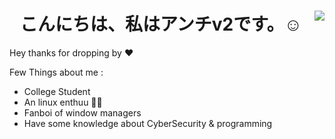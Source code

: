 <div>
<img align="right" src="https://media.tenor.com/3eZTvcXcexgAAAAM/korezui-anime.gif">
  <h1 align="center"> こんにちは、私はアンチv2です。☺️</a></h1>
Hey thanks for dropping by ♥️


Few Things about me :
 <ul>
   <li>College Student </li>
   <li> An linux enthuu 🧑‍💻</li>
  <li> Fanboi of window managers  </li>
  <li>  Have some knowledge about CyberSecurity & programming  </li>
   <div>
